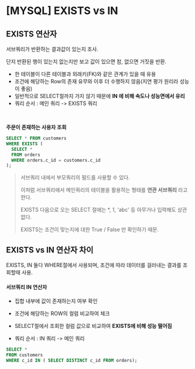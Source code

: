 # [MYSQL] EXISTS vs IN

## EXISTS 연산자

서브쿼리가 반환하는 결과값이 있는지 조사.

단지 반환된 행이 있는지 없는지만 보고 값이 있으면 참, 없으면 거짓을 반환.

* 한 테이블이 다른 테이블과 외래키(FK)와 같은 관계가 있을 때 유용
* 조건에 해당하는 Row의 존재 유무와 이후 더 수행하지 않음(지연 평가 원리라 성능이 좋음)
* 일반적으로 SELECT절까지 가지 않기 때문에 **IN 에 비해 속도나 성능면에서 유리**
* 쿼리 순서 : 메인 쿼리 -> EXISTS 쿼리

<br>

**주문이 존재하는 사용자 조회**

```sql
SELECT * FROM customers 
WHERE EXISTS (
  SELECT * 
  FROM orders 
  WHERE orders.c_id = customers.c_id
);
```

> 서브쿼리 내에서 부모쿼리의 필드를 사용할 수 있다.
>
> 이처럼 서브쿼리에서 메인쿼리의 테이블을 활용하는 형태를 **연관 서브쿼리** 라고 한다.
>
> EXISTS 다음으로 오는 SELECT 절에는 *, 1, 'abc' 등 아무거나 입력해도 상관없다.
>
> EXISTS는 조건이 맞는지에 대한 True / False 만 확인하기 때문.

## EXISTS vs IN 연산자 차이

EXISTS, IN 둘다 WHERE절에서 사용되며, 조건에 따라 데이터를 걸러내는 결과를 조회할때 사용.

#### 서브쿼리 IN 연산자

* 집합 내부에 값이 존재하는지 여부 확인
* 조건에 해당하는 ROW의 컬럼 비교하여 체크
* SELECT절에서 조회한 컬럼 값으로 비교하여 **EXISTS에 비해 성능 떨어짐**

* 쿼리 순서 : IN 쿼리 -> 메인 쿼리

```sql
SELECT * 
FROM customers 
WHERE c_id IN ( SELECT DISTINCT c_id FROM orders);
```